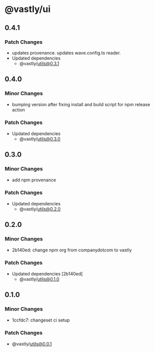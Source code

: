 # @vastly/ui

## 0.4.1

### Patch Changes

- updates provenance. updates wave.config.ts reader.
- Updated dependencies
  - @vastly/utils@0.3.1

## 0.4.0

### Minor Changes

- bumping version after fixing install and build script for npm release action

### Patch Changes

- Updated dependencies
  - @vastly/utils@0.3.0

## 0.3.0

### Minor Changes

- add npm provenance

### Patch Changes

- Updated dependencies
  - @vastly/utils@0.2.0

## 0.2.0

### Minor Changes

- 2b140ed: change npm org from companydotcom to vastly

### Patch Changes

- Updated dependencies [2b140ed]
  - @vastly/utils@0.1.0

## 0.1.0

### Minor Changes

- 1ccfdc7: changeset ci setup

### Patch Changes

- @vastly/utils@0.0.1
